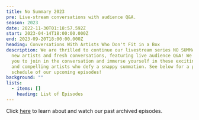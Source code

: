 ```yaml
---
title: No Summary 2023
pre: Live-stream conversations with audience Q&A.
season: 2023
date: 2022-11-30T01:18:57.592Z
start: 2023-04-14T18:00:00.000Z
end: 2023-09-20T18:00:00.000Z
heading: Conversations With Artists Who Don't Fit in a Box
description: We are thrilled to continue our livestream series NO SUMMARY with
  new artists and fresh conversations, featuring live audience Q&A! We invite
  you to join in the conversation and immerse yourself in these exciting topics
  and compelling artists who defy a snappy summation. See below for a preview
  schedule of our upcoming episodes!
background: ""
lists:
  - items: []
    heading: List of Episodes
---
```

Click [here](https://goldenthread.org/productions/) to learn about and watch our past archived episodes.